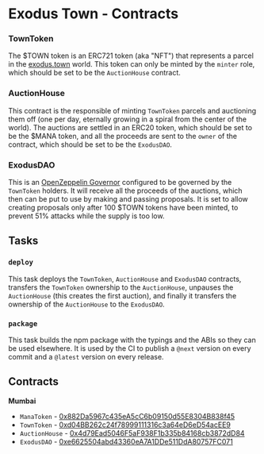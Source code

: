 # Exodus Town - Contracts

### TownToken

The $TOWN token is an ERC721 token (aka "NFT") that represents a parcel in the [exodus.town](https://exodus.town) world. This token can only be minted by the `minter` role, which should be set to be the `AuctionHouse` contract.

### AuctionHouse

This contract is the responsible of minting `TownToken` parcels and auctioning them off (one per day, eternally growing in a spiral from the center of the world). The auctions are settled in an ERC20 token, which should be set to be the $MANA token, and all the proceeds are sent to the `owner` of the contract, which should be set to be the `ExodusDAO`.

### ExodusDAO

This is an [OpenZeppelin Governor](https://docs.openzeppelin.com/contracts/4.x/api/governance#governor) configured to be governed by the `TownToken` holders. It will receive all the proceeds of the auctions, which then can be put to use by making and passing proposals. It is set to allow creating proposals only after 100 $TOWN tokens have been minted, to prevent 51% attacks while the supply is too low.

## Tasks

### `deploy`

This task deploys the `TownToken`, `AuctionHouse` and `ExodusDAO` contracts, transfers the `TownToken` ownership to the `AuctionHouse`, unpauses the `AuctionHouse` (this creates the first auction), and finally it transfers the ownership of the `AuctionHouse` to the `ExodusDAO`.

### `package`

This task builds the npm package with the typings and the ABIs so they can be used elsewhere. It is used by the CI to publish a `@next` version on every commit and a `@latest` version on every release.

## Contracts

**Mumbai**
- `ManaToken` - [0x882Da5967c435eA5cC6b09150d55E8304B838f45](https://mumbai.polygonscan.com/address/0x882Da5967c435eA5cC6b09150d55E8304B838f45)
- `TownToken` - [0xd04BB262c24f78999111316c3a64eD6eD54acEE9](https://mumbai.polygonscan.com/address/0xd04BB262c24f78999111316c3a64eD6eD54acEE9)
- `AuctionHouse` - [0x4d79Ead5046F5aF938F1b335b84168cb3872dD84](https://mumbai.polygonscan.com/address/0x4d79Ead5046F5aF938F1b335b84168cb3872dD84)
- `ExodusDAO` - [0xe6625504abd43360eA7A1DDe511DdA80757FC071](https://mumbai.polygonscan.com/address/0xe6625504abd43360eA7A1DDe511DdA80757FC071)